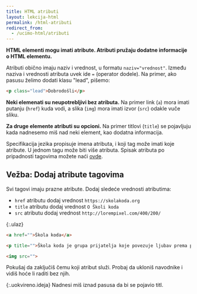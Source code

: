 ```yaml
---
title: HTML atributi
layout: lekcija-html
permalink: /html-atributi
redirect_from:
  - /ucimo-html/atributi
---
```


**HTML elementi mogu imati atribute. Atributi pružaju dodatne informacije o HTML elementu.**

Atributi obično imaju naziv i vrednost, u formatu `naziv="vrednost"`. Između naziva i vrednosti atributa uvek ide `=` (operator dodele). Na primer, ako pasusu želimo dodati klasu "lead", pišemo:

```html
<p class="lead">Dobrodošli</p>
```

**Neki elemenati su neupotrebljivi bez atributa.** Na primer link (`a`) mora imati putanju (`href`) kuda vodi, a slika (`img`) mora imati izvor (`src`) odakle vuče sliku.

**Za druge elemente atributi su opcioni.** Na primer titlovi (`title`) se pojavljuju kada nadnesemo miš nad neki element, kao dodatna informacija.

Specifikacija jezika propisuje imena atributa, i koji tag može imati koje atribute. U jednom tagu može biti više atributa. Spisak atributa po pripadnosti tagovima možete naći [ovde](https://developer.mozilla.org/en-US/docs/Web/HTML/Attributes).

## Vežba: Dodaj atribute tagovima

Svi tagovi imaju prazne atribute. Dodaj sledeće vrednosti atributima:

- `href` atributu dodaj vrednost `https://skolakoda.org`
- `title` atributu dodaj vrednost `O Školi koda`
- `src` atributu dodaj vrednost `http://lorempixel.com/400/200/`

{:.ulaz}
```html
<a href="">Škola koda</a>

<p title="">Škola koda je grupa prijatelja koje povezuje ljubav prema pisanju koda. Zajedno učimo HTML, CSS, Javascript, PHP, Python i druge jezike. </p>

<img src="">
```

Pokušaj da zaključiš čemu koji atribut služi. Probaj da ukloniš navodnike i vidiš hoće li raditi bez njih.

{:.uokvireno.ideja}
Nadnesi miš iznad pasusa da bi se pojavio titl.
